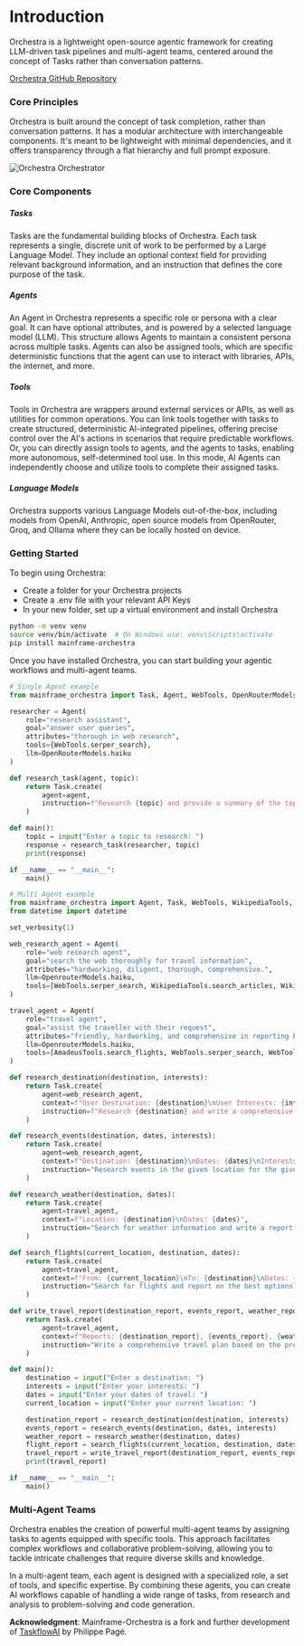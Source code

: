 
# Introduction

Orchestra is a lightweight open-source agentic framework for creating LLM-driven task pipelines and multi-agent teams, centered around the concept of Tasks rather than conversation patterns.

[Orchestra GitHub Repository](https://github.com/mainframecomputer/orchestra)

### Core Principles

Orchestra is built around the concept of task completion, rather than conversation patterns. It has a modular architecture with interchangeable components. It's meant to be lightweight with minimal dependencies, and it offers transparency through a flat hierarchy and full prompt exposure.

![Orchestra Orchestrator](https://utfs.io/f/lKo6VaP8kaqVeFkvKtdZGxnUaslhq80BRH2VtP5O6oNbFvjw)

### Core Components

##### Tasks

Tasks are the fundamental building blocks of Orchestra. Each task represents a single, discrete unit of work to be performed by a Large Language Model. They include an optional context field for providing relevant background information, and an instruction that defines the core purpose of the task.

##### Agents

An Agent in Orchestra represents a specific role or persona with a clear goal. It can have optional attributes, and is powered by a selected language model (LLM). This structure allows Agents to maintain a consistent persona across multiple tasks. Agents can also be assigned tools, which are specific deterministic functions that the agent can use to interact with libraries, APIs, the internet, and more. 

##### Tools

Tools in Orchestra are wrappers around external services or APIs, as well as utilities for common operations. You can link tools together with tasks to create structured, deterministic AI-integrated pipelines, offering precise control over the AI's actions in scenarios that require predictable workflows. Or, you can directly assign tools to agents, and the agents to tasks, enabling more autonomous, self-determined tool use. In this mode, AI Agents can independently choose and utilize tools to complete their assigned tasks.

##### Language Models

Orchestra supports various Language Models out-of-the-box, including models from OpenAI, Anthropic, open source models from OpenRouter, Groq, and Ollama where they can be locally hosted on device. 

### Getting Started

To begin using Orchestra:

- Create a folder for your Orchestra projects
- Create a .env file with your relevant API Keys
- In your new folder, set up a virtual environment and install Orchestra

```bash
python -m venv venv
source venv/bin/activate  # On Windows use: venv\Scripts\activate
pip install mainframe-orchestra
```

Once you have installed Orchestra, you can start building your agentic workflows and multi-agent teams.

```python
# Single Agent example
from mainframe_orchestra import Task, Agent, WebTools, OpenRouterModels

researcher = Agent(
    role="research assistant",
    goal="answer user queries",
    attributes="thorough in web research",
    tools={WebTools.serper_search},
    llm=OpenRouterModels.haiku
)

def research_task(agent, topic):
    return Task.create(
        agent=agent,
        instruction=f"Research {topic} and provide a summary of the top 3 results."
    )

def main():
    topic = input("Enter a topic to research: ")
    response = research_task(researcher, topic)
    print(response)

if __name__ == "__main__":
    main()
```

```python
# Multi Agent example
from mainframe_orchestra import Agent, Task, WebTools, WikipediaTools, AmadeusTools, OpenrouterModels, set_verbosity
from datetime import datetime

set_verbosity(1)

web_research_agent = Agent(
    role="web research agent",
    goal="search the web thoroughly for travel information",
    attributes="hardworking, diligent, thorough, comprehensive.",
    llm=OpenrouterModels.haiku,
    tools=[WebTools.serper_search, WikipediaTools.search_articles, WikipediaTools.search_images]
)

travel_agent = Agent(
    role="travel agent",
    goal="assist the traveller with their request",
    attributes="friendly, hardworking, and comprehensive in reporting back to users",
    llm=OpenrouterModels.haiku,
    tools=[AmadeusTools.search_flights, WebTools.serper_search, WebTools.get_weather_data]
)

def research_destination(destination, interests):
    return Task.create(
        agent=web_research_agent,
        context=f"User Destination: {destination}\nUser Interests: {interests}",
        instruction=f"Research {destination} and write a comprehensive report with images embedded in markdown."
    )

def research_events(destination, dates, interests):
    return Task.create(
        agent=web_research_agent,
        context=f"Destination: {destination}\nDates: {dates}\nInterests: {interests}",
        instruction="Research events in the given location for the given date span."
    )

def research_weather(destination, dates):
    return Task.create(
        agent=travel_agent,
        context=f"Location: {destination}\nDates: {dates}",
        instruction="Search for weather information and write a report."
    )

def search_flights(current_location, destination, dates):
    return Task.create(
        agent=travel_agent,
        context=f"From: {current_location}\nTo: {destination}\nDates: {dates}",
        instruction="Search for flights and report on the best options."
    )

def write_travel_report(destination_report, events_report, weather_report, flight_report):
    return Task.create(
        agent=travel_agent,
        context=f"Reports: {destination_report}, {events_report}, {weather_report}, {flight_report}",
        instruction="Write a comprehensive travel plan based on the provided reports."
    )

def main():
    destination = input("Enter a destination: ")
    interests = input("Enter your interests: ")
    dates = input("Enter your dates of travel: ")
    current_location = input("Enter your current location: ")

    destination_report = research_destination(destination, interests)
    events_report = research_events(destination, dates, interests)
    weather_report = research_weather(destination, dates)
    flight_report = search_flights(current_location, destination, dates)
    travel_report = write_travel_report(destination_report, events_report, weather_report, flight_report)
    print(travel_report)

if __name__ == "__main__":
    main()
```


### Multi-Agent Teams

Orchestra enables the creation of powerful multi-agent teams by assigning tasks to agents equipped with specific tools. This approach facilitates complex workflows and collaborative problem-solving, allowing you to tackle intricate challenges that require diverse skills and knowledge.

In a multi-agent team, each agent is designed with a specialized role, a set of tools, and specific expertise. By combining these agents, you can create AI workflows capable of handling a wide range of tasks, from research and analysis to problem-solving and code generation.

**Acknowledgment**: Mainframe-Orchestra is a fork and further development of [TaskflowAI](https://github.com/philippe-page/taskflowai) by Philippe Pagé.